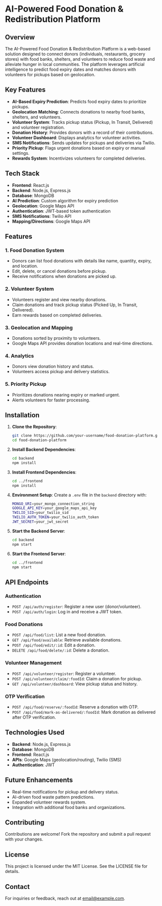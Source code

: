 # AI-Powered Food Donation & Redistribution Platform

## Overview

The AI-Powered Food Donation & Redistribution Platform is a web-based solution designed to connect donors (individuals, restaurants, grocery stores) with food banks, shelters, and volunteers to reduce food waste and alleviate hunger in local communities. The platform leverages artificial intelligence to predict food expiry dates and matches donors with volunteers for pickups based on geolocation.

## Key Features

- **AI-Based Expiry Prediction**: Predicts food expiry dates to prioritize pickups.
- **Geolocation Matching**: Connects donations to nearby food banks, shelters, and volunteers.
- **Volunteer System**: Tracks pickup status (Pickup, In Transit, Delivered) and volunteer registration.
- **Donation History**: Provides donors with a record of their contributions.
- **Volunteer Dashboard**: Displays analytics for volunteer activities.
- **SMS Notifications**: Sends updates for pickups and deliveries via Twilio.
- **Priority Pickup**: Flags urgent donations based on expiry or manual settings.
- **Rewards System**: Incentivizes volunteers for completed deliveries.

## Tech Stack

- **Frontend**: React.js
- **Backend**: Node.js, Express.js
- **Database**: MongoDB
- **AI Prediction**: Custom algorithm for expiry prediction
- **Geolocation**: Google Maps API
- **Authentication**: JWT-based token authentication
- **SMS Notifications**: Twilio API
- **Mapping/Directions**: Google Maps API

## Features

### 1. Food Donation System

- Donors can list food donations with details like name, quantity, expiry, and location.
- Edit, delete, or cancel donations before pickup.
- Receive notifications when donations are picked up.

### 2. Volunteer System

- Volunteers register and view nearby donations.
- Claim donations and track pickup status (Picked Up, In Transit, Delivered).
- Earn rewards based on completed deliveries.

### 3. Geolocation and Mapping

- Donations sorted by proximity to volunteers.
- Google Maps API provides donation locations and real-time directions.

### 4. Analytics

- Donors view donation history and status.
- Volunteers access pickup and delivery statistics.

### 5. Priority Pickup

- Prioritizes donations nearing expiry or marked urgent.
- Alerts volunteers for faster processing.

## Installation

1. **Clone the Repository**:

   ```bash
   git clone https://github.com/your-username/food-donation-platform.git
   cd food-donation-platform
   ```

2. **Install Backend Dependencies**:

   ```bash
   cd backend
   npm install
   ```

3. **Install Frontend Dependencies**:

   ```bash
   cd ../frontend
   npm install
   ```

4. **Environment Setup**: Create a `.env` file in the `backend` directory with:

   ```bash
   MONGO_URI=your_mongo_connection_string
   GOOGLE_API_KEY=your_google_maps_api_key
   TWILIO_SID=your_twilio_sid
   TWILIO_AUTH_TOKEN=your_twilio_auth_token
   JWT_SECRET=your_jwt_secret
   ```

5. **Start the Backend Server**:

   ```bash
   cd backend
   npm start
   ```

6. **Start the Frontend Server**:

   ```bash
   cd ../frontend
   npm start
   ```

## API Endpoints

### Authentication

- `POST /api/auth/register`: Register a new user (donor/volunteer).
- `POST /api/auth/login`: Log in and receive a JWT token.

### Food Donations

- `POST /api/food/list`: List a new food donation.
- `GET /api/food/available`: Retrieve available donations.
- `POST /api/food/edit/:id`: Edit a donation.
- `DELETE /api/food/delete/:id`: Delete a donation.

### Volunteer Management

- `POST /api/volunteer/register`: Register a volunteer.
- `POST /api/volunteer/claim/:foodId`: Claim a donation for pickup.
- `GET /api/volunteer/dashboard`: View pickup status and history.

### OTP Verification

- `POST /api/food/reserve/:foodId`: Reserve a donation with OTP.
- `POST /api/food/mark-as-delivered/:foodId`: Mark donation as delivered after OTP verification.

## Technologies Used

- **Backend**: Node.js, Express.js
- **Database**: MongoDB
- **Frontend**: React.js
- **APIs**: Google Maps (geolocation/routing), Twilio (SMS)
- **Authentication**: JWT

## Future Enhancements

- Real-time notifications for pickup and delivery status.
- AI-driven food waste pattern predictions.
- Expanded volunteer rewards system.
- Integration with additional food banks and organizations.

## Contributing

Contributions are welcome! Fork the repository and submit a pull request with your changes.

## License

This project is licensed under the MIT License. See the LICENSE file for details.

## Contact

For inquiries or feedback, reach out at email@example.com.